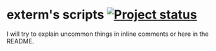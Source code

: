 exterm's scripts [![Project status](http://stillmaintained.com/exterm/scripts.png)](http://stillmaintained.com/exterm/scripts)
======

I will try to explain uncommon things in inline comments or here in the README.
